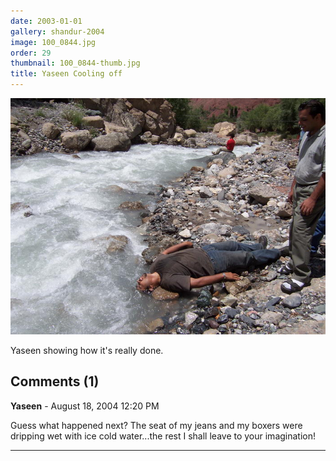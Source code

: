 ```yaml
---
date: 2003-01-01
gallery: shandur-2004
image: 100_0844.jpg
order: 29
thumbnail: 100_0844-thumb.jpg
title: Yaseen Cooling off
---
```


![Yaseen Cooling off](./100_0844.jpg)

Yaseen showing how it's really done.

<div id="comments">

## Comments (1)

**Yaseen** - August 18, 2004 12:20 PM

Guess what happened next? The seat of my jeans and my boxers were dripping wet with ice cold water...the rest I shall leave to your imagination!

---

</div>